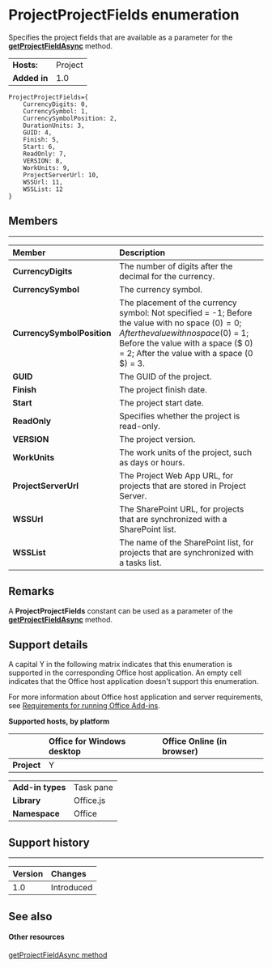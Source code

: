 
# ProjectProjectFields enumeration
Specifies the project fields that are available as a parameter for the  **[getProjectFieldAsync](https://dev.office.com/reference/add-ins/shared/projectdocument.getprojectfieldasync)** method.

|||
|:-----|:-----|
|**Hosts:**|Project|
|**Added in**|1.0|

```
ProjectProjectFields={
    CurrencyDigits: 0, 
    CurrencySymbol: 1, 
    CurrencySymbolPosition: 2, 
    DurationUnits: 3,
    GUID: 4, 
    Finish: 5, 
    Start: 6, 
    ReadOnly: 7, 
    VERSION: 8, 
    WorkUnits: 9, 
    ProjectServerUrl: 10, 
    WSSUrl: 11, 
    WSSList: 12
}
```


## Members


****


|**Member**|**Description**|
|:-----|:-----|
|**CurrencyDigits**|The number of digits after the decimal for the currency.|
|**CurrencySymbol**|The currency symbol.|
|**CurrencySymbolPosition**|The placement of the currency symbol: Not specified = -1; Before the value with no space ($0) = 0; After the value with no space (0$) = 1; Before the value with a space ($ 0) = 2; After the value with a space (0 $) = 3.|
|**GUID**|The GUID of the project.|
|**Finish**|The project finish date.|
|**Start**|The project start date.|
|**ReadOnly**|Specifies whether the project is read-only.|
|**VERSION**|The project version.|
|**WorkUnits**|The work units of the project, such as days or hours.|
|**ProjectServerUrl**|The Project Web App URL, for projects that are stored in Project Server.|
|**WSSUrl**|The SharePoint URL, for projects that are synchronized with a SharePoint list.|
|**WSSList**|The name of the SharePoint list, for projects that are synchronized with a tasks list.|

## Remarks

A  **ProjectProjectFields** constant can be used as a parameter of the **[getProjectFieldAsync](https://dev.office.com/reference/add-ins/shared/projectdocument.getprojectfieldasync)** method.


## Support details


A capital Y in the following matrix indicates that this enumeration is supported in the corresponding Office host application. An empty cell indicates that the Office host application doesn't support this enumeration.

For more information about Office host application and server requirements, see [Requirements for running Office Add-ins](../../docs/overview/requirements-for-running-office-add-ins.md).


**Supported hosts, by platform**


||**Office for Windows desktop**|**Office Online (in browser)**|
|:-----|:-----|:-----|
|**Project**|Y||

|||
|:-----|:-----|
|**Add-in types**|Task pane|
|**Library**|Office.js|
|**Namespace**|Office|

## Support history



****


|**Version**|**Changes**|
|:-----|:-----|
|1.0|Introduced|

## See also



#### Other resources


[getProjectFieldAsync method](https://dev.office.com/reference/add-ins/shared/projectdocument.getprojectfieldasync)

